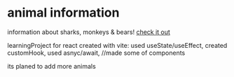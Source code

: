 # animal information

information about sharks, monkeys & bears! [check it out](https://spa-final-project-zoerix.vercel.app/)

learningProject for react created with vite:
used useState/useEffect, 
created customHook, 
used asnyc/await, 
//made some of components

its planed to add more animals
